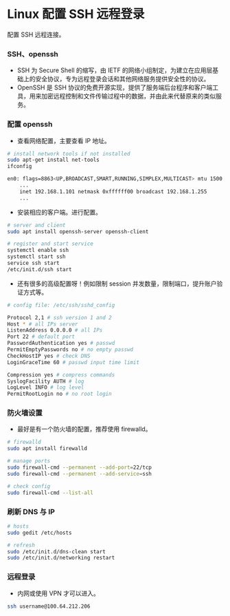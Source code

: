 # Linux 配置 SSH 远程登录

配置 SSH 远程连接。

### SSH、openssh

-   SSH 为 Secure Shell 的缩写，由 IETF 的网络小组制定，为建立在应用层基础上的安全协议，专为远程登录会话和其他网络服务提供安全性的协议。
-   OpenSSH 是 SSH 协议的免费开源实现，提供了服务端后台程序和客户端工具，用来加密远程控制和文件传输过程中的数据，并由此来代替原来的类似服务。

### 配置 openssh

-   查看网络配置，主要查看 IP 地址。

```sh
# install network tools if not installed
sudo apt-get install net-tools
ifconfig

en0: flags=8863<UP,BROADCAST,SMART,RUNNING,SIMPLEX,MULTICAST> mtu 1500
	...
	inet 192.168.1.101 netmask 0xffffff00 broadcast 192.168.1.255
	...
```

-   安装相应的客户端。进行配置。

```sh
# server and client
sudo apt install openssh-server openssh-client

# register and start service
systemctl enable ssh
systemctl start ssh
service ssh start
/etc/init.d/ssh start
```

-   还有很多的高级配置呀！例如限制 session 并发数量，限制端口，提升账户验证方式等。

```sh
# config file: /etc/ssh/sshd_config

Protocol 2,1 # ssh version 1 and 2
Host * # all IPs server
ListenAddress 0.0.0.0 # all IPs
Port 22 # default port
PasswordAuthentication yes # passwd
PermitEmptyPasswords no # no empty passwd
CheckHostIP yes # check DNS
LoginGraceTime 60 # passwd input time limit

Compression yes # compress commands
SyslogFacility AUTH # log
LogLevel INFO # log level
PermitRootLogin no # no root login
```

### 防火墙设置

-   最好是有一个防火墙的配置，推荐使用 firewalld。

```sh
# firewalld
sudo apt install firewalld

# manage ports
sudo firewall-cmd --permanent --add-port=22/tcp
sudo firewall-cmd --permanent --add-service=ssh

# check config
sudo firewall-cmd --list-all
```

### 刷新 DNS 与 IP

```sh
# hosts
sudo gedit /etc/hosts

# refresh
sudo /etc/init.d/dns-clean start
sudo /etc/init.d/networking restart
```

### 远程登录

-   内网或使用 VPN 才可以进入。

```sh
ssh username@100.64.212.206
```
